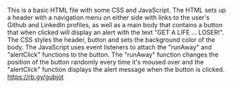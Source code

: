 This is a basic HTML file with some CSS and JavaScript.
The HTML sets up a header with a navigation menu on either 
side with links to the user's Github and LinkedIn profiles, 
as well as a main body that contains a button that when clicked
will display an alert with the text "GET A LIFE ... LOSER!". 
The CSS styles the header, button and sets the background 
color of the body. The JavaScript uses event listeners to
attach the "runAway" and "alertClick" functions to the button. 
The "runAway" function changes the position of the button randomly
every time it's moused over and the "alertClick" function displays
the alert message when the button is clicked.
https://rb.gy/gubjot
